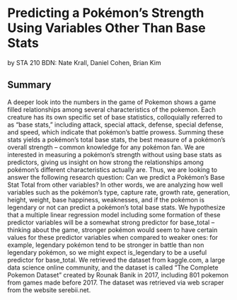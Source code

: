 # Predicting a Pokémon’s Strength Using Variables Other Than Base Stats
by STA 210 BDN: Nate Krall, Daniel Cohen, Brian Kim

## Summary
A deeper look into the numbers in the game of Pokemon shows a game filled relationships
among several characteristics of the pokemon. Each creature has its own specific set of base
statistics, colloquially referred to as “base stats,” including attack, special attack, defense, special defense, and speed, which indicate that pokémon’s battle prowess. Summing these stats
yields a pokémon’s total base stats, the best measure of a pokémon’s overall strength – common knowledge for any pokémon fan. We are interested in measuring a pokémon’s strength
without using base stats as predictors, giving us insight on how strong the relationships among
pokémon’s different characteristics actually are. Thus, we are looking to answer the following
research question: Can we predict a Pokémon’s Base Stat Total from other variables? In other words, we are analyzing how well variables such as the pokémon’s type,
capture rate, growth rate, generation, height, weight, base happiness, weaknesses, and if the
pokémon is legendary or not can predict a pokémon’s total base stats. We hypothesize that
a multiple linear regression model including some formation of these predictor variables will
be a somewhat strong predictor for base_total – thinking about the game, stronger pokémon
would seem to have certain values for these predictor variables when compared to weaker ones:
for example, legendary pokémon tend to be stronger in battle than non legendary pokémon,
so we might expect is_legendary to be a useful predictor for base_total. We retrieved the
dataset from kaggle.com, a large data science online community, and the dataset is called “The
Complete Pokemon Dataset” created by Rounak Banik in 2017, including 801 pokemon from games made before 2017. The dataset was retrieved
via web scraper from the website serebii.net.
